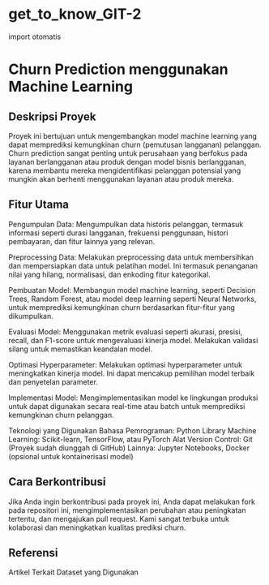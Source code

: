 # get_to_know_GIT-2
import otomatis
# Churn Prediction menggunakan Machine Learning
## Deskripsi Proyek
Proyek ini bertujuan untuk mengembangkan model machine learning yang dapat memprediksi kemungkinan churn (pemutusan langganan) pelanggan. Churn prediction sangat penting untuk perusahaan yang berfokus pada layanan berlangganan atau produk dengan model bisnis berlangganan, karena membantu mereka mengidentifikasi pelanggan potensial yang mungkin akan berhenti menggunakan layanan atau produk mereka.

## Fitur Utama
Pengumpulan Data: Mengumpulkan data historis pelanggan, termasuk informasi seperti durasi langganan, frekuensi penggunaan, histori pembayaran, dan fitur lainnya yang relevan.

Preprocessing Data: Melakukan preprocessing data untuk membersihkan dan mempersiapkan data untuk pelatihan model. Ini termasuk penanganan nilai yang hilang, normalisasi, dan enkoding fitur kategorikal.

Pembuatan Model: Membangun model machine learning, seperti Decision Trees, Random Forest, atau model deep learning seperti Neural Networks, untuk memprediksi kemungkinan churn berdasarkan fitur-fitur yang dikumpulkan.

Evaluasi Model: Menggunakan metrik evaluasi seperti akurasi, presisi, recall, dan F1-score untuk mengevaluasi kinerja model. Melakukan validasi silang untuk memastikan keandalan model.

Optimasi Hyperparameter: Melakukan optimasi hyperparameter untuk meningkatkan kinerja model. Ini dapat mencakup pemilihan model terbaik dan penyetelan parameter.

Implementasi Model: Mengimplementasikan model ke lingkungan produksi untuk dapat digunakan secara real-time atau batch untuk memprediksi kemungkinan churn pelanggan.

Teknologi yang Digunakan
Bahasa Pemrograman: Python
Library Machine Learning: Scikit-learn, TensorFlow, atau PyTorch
Alat Version Control: Git (Proyek sudah diunggah di GitHub)
Lainnya: Jupyter Notebooks, Docker (opsional untuk kontainerisasi model)
## Cara Berkontribusi
Jika Anda ingin berkontribusi pada proyek ini, Anda dapat melakukan fork pada repositori ini, mengimplementasikan perubahan atau peningkatan tertentu, dan mengajukan pull request. Kami sangat terbuka untuk kolaborasi dan meningkatkan kualitas prediksi churn.

## Referensi
Artikel Terkait
Dataset yang Digunakan
